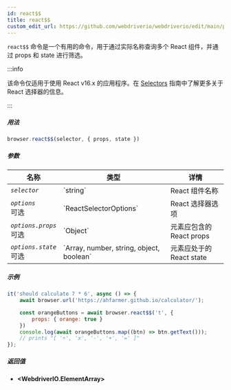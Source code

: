 ```yaml
---
id: react$$
title: react$$
custom_edit_url: https://github.com/webdriverio/webdriverio/edit/main/packages/webdriverio/src/commands/browser/react$$.ts
---
```


`react$$` 命令是一个有用的命令，用于通过实际名称查询多个 React 组件，并通过 props 和 state 进行筛选。

:::info

该命令仅适用于使用 React v16.x 的应用程序。在 [Selectors](/docs/selectors#react-selectors) 指南中了解更多关于 React 选择器的信息。

:::

##### 用法

```js
browser.react$$(selector, { props, state })
```

##### 参数

<table>
  <thead>
    <tr>
      <th>名称</th><th>类型</th><th>详情</th>
    </tr>
  </thead>
  <tbody>
    <tr>
      <td><code><var>selector</var></code></td>
      <td>`string`</td>
      <td>React 组件名称</td>
    </tr>
    <tr>
      <td><code><var>options</var></code><br /><span className="label labelWarning">可选</span></td>
      <td>`ReactSelectorOptions`</td>
      <td>React 选择器选项</td>
    </tr>
    <tr>
      <td><code><var>options.props</var></code><br /><span className="label labelWarning">可选</span></td>
      <td>`Object`</td>
      <td>元素应包含的 React props</td>
    </tr>
    <tr>
      <td><code><var>options.state</var></code><br /><span className="label labelWarning">可选</span></td>
      <td>`Array<any>, number, string, object, boolean`</td>
      <td>元素应处于的 React state</td>
    </tr>
  </tbody>
</table>

##### 示例

```js title="pause.js"
it('should calculate 7 * 6', async () => {
    await browser.url('https://ahfarmer.github.io/calculator/');

    const orangeButtons = await browser.react$$('t', {
        props: { orange: true }
    })
    console.log(await orangeButtons.map((btn) => btn.getText()));
    // prints "[ '÷', 'x', '-', '+', '=' ]"
});
```

##### 返回值

- **&lt;WebdriverIO.ElementArray&gt;**